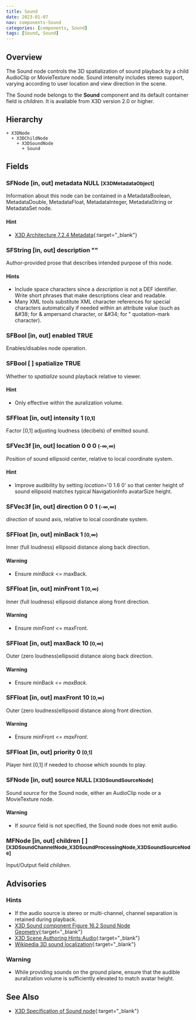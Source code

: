 ```yaml
---
title: Sound
date: 2023-01-07
nav: components-Sound
categories: [components, Sound]
tags: [Sound, Sound]
---
```

<style>
.post h3 {
  word-spacing: 0.2em;
}
</style>

## Overview

The Sound node controls the 3D spatialization of sound playback by a child AudioClip or MovieTexture node. Sound intensity includes stereo support, varying according to user location and view direction in the scene.

The Sound node belongs to the **Sound** component and its default container field is *children.* It is available from X3D version 2.0 or higher.

## Hierarchy

```
+ X3DNode
  + X3DChildNode
    + X3DSoundNode
      + Sound
```

## Fields

### SFNode [in, out] **metadata** NULL <small>[X3DMetadataObject]</small>

Information about this node can be contained in a MetadataBoolean, MetadataDouble, MetadataFloat, MetadataInteger, MetadataString or MetadataSet node.

#### Hint

- [X3D Architecture 7.2.4 Metadata](https://www.web3d.org/specifications/X3Dv4Draft/ISO-IEC19775-1v4-CD1/Part01/components/core.html#Metadata){:target="_blank"}

### SFString [in, out] **description** ""

Author-provided prose that describes intended purpose of this node.

#### Hints

- Include space characters since a *description* is not a DEF identifier. Write short phrases that make descriptions clear and readable.
- Many XML tools substitute XML character references for special characters automatically if needed within an attribute value (such as &amp;#38; for &amp; ampersand character, or &amp;#34; for " quotation-mark character).

### SFBool [in, out] **enabled** TRUE

Enables/disables node operation.

### SFBool [ ] **spatialize** TRUE

Whether to *spatialize* sound playback relative to viewer.

#### Hint

- Only effective within the auralization volume.

### SFFloat [in, out] **intensity** 1 <small>[0,1]</small>

Factor [0,1] adjusting loudness (decibels) of emitted sound.

### SFVec3f [in, out] **location** 0 0 0 <small>(-∞,∞)</small>

Position of sound ellipsoid center, relative to local coordinate system.

#### Hint

- Improve audibility by setting *location*='0 1.6 0' so that center height of sound ellipsoid matches typical NavigationInfo avatarSize height.

### SFVec3f [in, out] **direction** 0 0 1 <small>(-∞,∞)</small>

*direction* of sound axis, relative to local coordinate system.

### SFFloat [in, out] **minBack** 1 <small>[0,∞)</small>

Inner (full loudness) ellipsoid distance along back direction.

#### Warning

- Ensure *minBack* \<= maxBack.

### SFFloat [in, out] **minFront** 1 <small>[0,∞)</small>

Inner (full loudness) ellipsoid distance along front direction.

#### Warning

- Ensure *minFront* \<= maxFront.

### SFFloat [in, out] **maxBack** 10 <small>[0,∞)</small>

Outer (zero loudness)ellipsoid distance along back direction.

#### Warning

- Ensure minBack \<= *maxBack*.

### SFFloat [in, out] **maxFront** 10 <small>[0,∞)</small>

Outer (zero loudness)ellipsoid distance along front direction.

#### Warning

- Ensure minFront \<= *maxFront*.

### SFFloat [in, out] **priority** 0 <small>[0,1]</small>

Player hint [0,1] if needed to choose which sounds to play.

### SFNode [in, out] **source** NULL <small>[X3DSoundSourceNode]</small>

Sound *source* for the Sound node, either an AudioClip node or a MovieTexture node.

#### Warning

- If *source* field is not specified, the Sound node does not emit audio.

### MFNode [in, out] **children** [ ] <small>[X3DSoundChannelNode,X3DSoundProcessingNode,X3DSoundSourceNode]</small>

Input/Output field *children*.

## Advisories

### Hints

- If the audio source is stereo or multi-channel, channel separation is retained during playback.
- [X3D Sound component Figure 16.2 Sound Node Geometry](https://www.web3d.org/specifications/X3Dv4Draft/ISO-IEC19775-1v4-CD1/Part01/components/sound.html#f-Soundnodegeometry){:target="_blank"}
- [X3D Scene Authoring Hints:Audio](https://www.web3d.org/x3d/content/examples/X3dSceneAuthoringHints.html#Audio){:target="_blank"}
- [Wikipedia 3D sound localization](https://en.wikipedia.org/wiki/3D_sound_localization){:target="_blank"}

### Warning

- While providing sounds on the ground plane, ensure that the audible auralization volume is sufficiently elevated to match avatar height.

## See Also

- [X3D Specification of Sound node](https://www.web3d.org/documents/specifications/19775-1/V4.0/Part01/components/sound.html#Sound){:target="_blank"}

